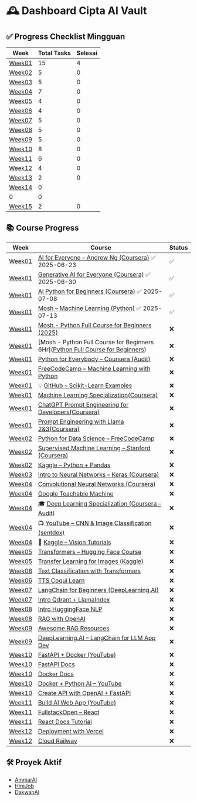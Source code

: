 # 🕰️ Dashboard Cipta AI Vault

## ✅ Progress Checklist Mingguan

| Week | Total Tasks | Selesai |
|------|-------------|---------|
| [Week01](Roadmap/Week01.md) | 15 | 4 |
| [Week02](Roadmap/Week02.md) | 5 | 0 |
| [Week03](Roadmap/Week03.md) | 5 | 0 |
| [Week04](Roadmap/Week04.md) | 7 | 0 |
| [Week05](Roadmap/Week05.md) | 4 | 0 |
| [Week06](Roadmap/Week06.md) | 4 | 0 |
| [Week07](Roadmap/Week07.md) | 5 | 0 |
| [Week08](Roadmap/Week08.md) | 5 | 0 |
| [Week09](Roadmap/Week09.md) | 5 | 0 |
| [Week10](Roadmap/Week10.md) | 8 | 0 |
| [Week11](Roadmap/Week11.md) | 6 | 0 |
| [Week12](Roadmap/Week12.md) | 4 | 0 |
| [Week13](Roadmap/Week13.md) | 2 | 0 |
| [Week14](Roadmap/Week14.md) | 0
0 | 0 |
| [Week15](Roadmap/Week15.md) | 2 | 0 |

## 📚 Course Progress

| Week | Course | Status |
|------|--------|--------|
| [Week01](Roadmap/Week01.md) | [AI for Everyone – Andrew Ng (Coursera)](https://www.coursera.org/learn/ai-for-everyone) ✅ 2025-06-23 | ✅ |
| [Week01](Roadmap/Week01.md) | [Generative AI for Everyone (Coursera)](https://www.coursera.org/learn/generative-ai-for-everyone) ✅ 2025-06-30 | ✅ |
| [Week01](Roadmap/Week01.md) | [AI Python for Beginners (Coursera)](https://www.coursera.org/learn/ai-python-for-beginners) ✅ 2025-07-08 | ✅ |
| [Week01](Roadmap/Week01.md) | [Mosh – Machine Learning (Python)](https://www.youtube.com/watch?v=7eh4d6sabA0) ✅ 2025-07-13 | ✅ |
| [Week01](Roadmap/Week01.md) | [Mosh - Python Full Course for Beginners (2025)](https://www.youtube.com/watch?v=K5KVEU3aaeQ) | ❌ |
| [Week01](Roadmap/Week01.md) | [Mosh - Python Full Course for Beginners 6Hr]([Python Full Course for Beginners](https://www.youtube.com/watch?v=_uQrJ0TkZlc)) | ❌ |
| [Week01](Roadmap/Week01.md) | [Python for Everybody – Coursera (Audit)](https://www.coursera.org/specializations/python) | ❌ |
| [Week01](Roadmap/Week01.md) | [FreeCodeCamp – Machine Learning with Python](https://www.freecodecamp.org/learn/machine-learning-with-python/) | ❌ |
| [Week01](Roadmap/Week01.md) | 💡 [GitHub – Scikit-Learn Examples](https://github.com/ageron/handson-ml) | ❌ |
| [Week01](Roadmap/Week01.md) | [Machine Learning Specialization(Coursera)](https://www.coursera.org/specializations/machine-learning-introduction) | ❌ |
| [Week01](Roadmap/Week01.md) | [ChatGPT Prompt Engineering for Developers(Coursera)](https://www.coursera.org/learn/chatgpt-prompt-engineering-for-developers-project/home/welcome) | ❌ |
| [Week01](Roadmap/Week01.md) | [Prompt Engineering with Llama 2&3(Coursera)](https://www.coursera.org/learn/prompt-engineering-with-llama-2/home/welcome) | ❌ |
| [Week02](Roadmap/Week02.md) | [Python for Data Science – FreeCodeCamp](https://www.freecodecamp.org/learn/scientific-computing-with-python/) | ❌ |
| [Week02](Roadmap/Week02.md) | [Supervised Machine Learning – Stanford (Coursera)](https://www.coursera.org/learn/machine-learning) | ❌ |
| [Week02](Roadmap/Week02.md) | [Kaggle – Python + Pandas](https://www.kaggle.com/learn/pandas) | ❌ |
| [Week03](Roadmap/Week03.md) | [Intro to Neural Networks – Keras (Coursera)](https://www.coursera.org/learn/neural-networks-deep-learning) | ❌ |
| [Week04](Roadmap/Week04.md) | [Convolutional Neural Networks (Coursera)](https://www.coursera.org/learn/convolutional-neural-networks) | ❌ |
| [Week04](Roadmap/Week04.md) | [Google Teachable Machine](https://teachablemachine.withgoogle.com/) | ❌ |
| [Week04](Roadmap/Week04.md) | 🎓 [Deep Learning Specialization (Coursera – Audit)](https://www.coursera.org/specializations/deep-learning) | ❌ |
| [Week04](Roadmap/Week04.md) | 📺 [YouTube – CNN & Image Classification (sentdex)](https://www.youtube.com/playlist?list=PLQVvvaa0QuDfKTOs3Keq_kaG2P55YRn5v) | ❌ |
| [Week04](Roadmap/Week04.md) | 🧪 [Kaggle – Vision Tutorials](https://www.kaggle.com/learn/computer-vision) | ❌ |
| [Week05](Roadmap/Week05.md) | [Transformers – Hugging Face Course](https://huggingface.co/course/chapter1) | ❌ |
| [Week05](Roadmap/Week05.md) | [Transfer Learning for Images (Kaggle)](https://www.kaggle.com/learn/computer-vision) | ❌ |
| [Week06](Roadmap/Week06.md) | [Text Classification with Transformers](https://huggingface.co/course/chapter3) | ❌ |
| [Week06](Roadmap/Week06.md) | [TTS Coqui Learn](https://learn.coqui.ai/) | ❌ |
| [Week07](Roadmap/Week07.md) | [LangChain for Beginners (DeepLearning.AI)](https://learn.deeplearning.ai/langchain) | ❌ |
| [Week07](Roadmap/Week07.md) | [Intro Qdrant + LlamaIndex](https://qdrant.tech/documentation/) | ❌ |
| [Week08](Roadmap/Week08.md) | [Intro HuggingFace NLP](https://huggingface.co/learn/nlp-course/chapter1) | ❌ |
| [Week08](Roadmap/Week08.md) | [RAG with OpenAI](https://platform.openai.com/docs/guides/retrieval) | ❌ |
| [Week09](Roadmap/Week09.md) | [Awesome RAG Resources](https://github.com/hwchase17/awesome-rag) | ❌ |
| [Week09](Roadmap/Week09.md) | [DeepLearning.AI – LangChain for LLM App Dev](https://www.deeplearning.ai/short-courses/langchain-chat-with-your-data/) | ❌ |
| [Week10](Roadmap/Week10.md) | [FastAPI + Docker (YouTube)](https://www.youtube.com/watch?v=0sOvCWFmrtA) | ❌ |
| [Week10](Roadmap/Week10.md) | [FastAPI Docs](https://fastapi.tiangolo.com/) | ❌ |
| [Week10](Roadmap/Week10.md) | [Docker Docs](https://docs.docker.com/get-started/) | ❌ |
| [Week10](Roadmap/Week10.md) | [Docker + Python AI – YouTube](https://www.youtube.com/watch?v=9zUHg7xjIqQ) | ❌ |
| [Week10](Roadmap/Week10.md) | [Create API with OpenAI + FastAPI](https://www.youtube.com/watch?v=QIYWrTqajQE) | ❌ |
| [Week11](Roadmap/Week11.md) | [Build AI Web App (YouTube)](https://www.youtube.com/watch?v=9Boz2RH1IF0) | ❌ |
| [Week11](Roadmap/Week11.md) | [FullstackOpen – React](https://fullstackopen.com/en/) | ❌ |
| [Week11](Roadmap/Week11.md) | [React Docs Tutorial](https://react.dev/learn) | ❌ |
| [Week12](Roadmap/Week12.md) | [Deployment with Vercel](https://vercel.com/) | ❌ |
| [Week12](Roadmap/Week12.md) | [Cloud Railway](https://railway.app/) | ❌ |

## 🛠️ Proyek Aktif

- [AmmarAI](Proyek/AmmarAI.md)
- [HireJob](Proyek/HireJob.md)
- [DakwahAI](Proyek/DakwahAI.md)

